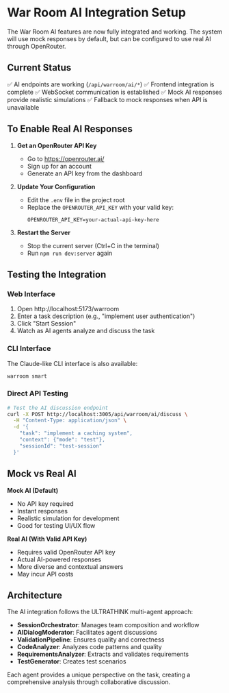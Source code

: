 # War Room AI Integration Setup

The War Room AI features are now fully integrated and working. The system will use mock responses by default, but can be configured to use real AI through OpenRouter.

## Current Status

✅ AI endpoints are working (`/api/warroom/ai/*`)
✅ Frontend integration is complete
✅ WebSocket communication is established
✅ Mock AI responses provide realistic simulations
✅ Fallback to mock responses when API is unavailable

## To Enable Real AI Responses

1. **Get an OpenRouter API Key**
   - Go to https://openrouter.ai/
   - Sign up for an account
   - Generate an API key from the dashboard

2. **Update Your Configuration**
   - Edit the `.env` file in the project root
   - Replace the `OPENROUTER_API_KEY` with your valid key:
     ```
     OPENROUTER_API_KEY=your-actual-api-key-here
     ```

3. **Restart the Server**
   - Stop the current server (Ctrl+C in the terminal)
   - Run `npm run dev:server` again

## Testing the Integration

### Web Interface
1. Open http://localhost:5173/warroom
2. Enter a task description (e.g., "implement user authentication")
3. Click "Start Session"
4. Watch as AI agents analyze and discuss the task

### CLI Interface
The Claude-like CLI interface is also available:
```bash
warroom smart
```

### Direct API Testing
```bash
# Test the AI discussion endpoint
curl -X POST http://localhost:3005/api/warroom/ai/discuss \
  -H "Content-Type: application/json" \
  -d '{
    "task": "implement a caching system",
    "context": {"mode": "test"},
    "sessionId": "test-session"
  }'
```

## Mock vs Real AI

**Mock AI (Default)**
- No API key required
- Instant responses
- Realistic simulation for development
- Good for testing UI/UX flow

**Real AI (With Valid API Key)**
- Requires valid OpenRouter API key
- Actual AI-powered responses
- More diverse and contextual answers
- May incur API costs

## Architecture

The AI integration follows the ULTRATHINK multi-agent approach:
- **SessionOrchestrator**: Manages team composition and workflow
- **AIDialogModerator**: Facilitates agent discussions
- **ValidationPipeline**: Ensures quality and correctness
- **CodeAnalyzer**: Analyzes code patterns and quality
- **RequirementsAnalyzer**: Extracts and validates requirements
- **TestGenerator**: Creates test scenarios

Each agent provides a unique perspective on the task, creating a comprehensive analysis through collaborative discussion.